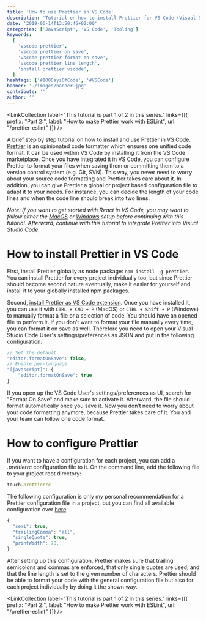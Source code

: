 ```yaml
---
title: 'How to use Prettier in VS Code'
description: 'Tutorial on how to install Prettier for VS Code (Visual Studio Code). Get to know how to configure Prettier to format on save and how to write a configuration file for line length and other formatting options ...'
date: '2019-06-14T13:50:46+02:00'
categories: ['JavaScript', 'VS Code', 'Tooling']
keywords:
  [
    'vscode prettier',
    'vscode prettier on save',
    'vscode prettier format on save',
    'vscode prettier line length',
    'install prettier vscode',
  ]
hashtags: ['#100DaysOfCode', '#VSCode']
banner: './images/banner.jpg'
contribute: ''
author: ''
---
```


<Sponsorship />

<LinkCollection label="This tutorial is part 1 of 2 in this series." links={[{ prefix: "Part 2:", label: "How to make Prettier work with ESLint", url: "/prettier-eslint" }]} />

A brief step by step tutorial on how to install and use Prettier in VS Code. [Prettier](https://prettier.io/) is an opinionated code formatter which ensures one unified code format. It can be used within VS Code by installing it from the VS Code marketplace. Once you have integrated it in VS Code, you can configure Prettier to format your files when saving them or committing them to a version control system (e.g. Git, SVN). This way, you never need to worry about your source code formatting and Prettier takes care about it. In addition, you can give Prettier a global or project based configuration file to adapt it to your needs. For instance, you can decide the length of your code lines and when the code line should break into two lines.

_Note: If you want to get started with React in VS Code, you may want to follow either the [MacOS](/react-js-macos-setup/) or [Windows](/react-js-windows-setup/) setup before continuing with this tutorial. Afterward, continue with this tutorial to integrate Prettier into Visual Studio Code._

# How to install Prettier in VS Code

First, install Prettier globally as node package: `npm install -g prettier`. You can install Prettier for every project individually too, but since Prettier should become second nature eventually, make it easier for yourself and install it to your globally installed npm packages.

Second, [install Prettier as VS Code extension](https://marketplace.visualstudio.com/items?itemName=esbenp.prettier-vscode). Once you have installed it, you can use it with `CTRL + CMD + P` (MacOS) or `CTRL + Shift + P` (Windows) to manually format a file or a selection of code. You should have an opened file to perform it. If you don’t want to format your file manually every time, you can format it on save as well. Therefore you need to open your Visual Studio Code User's settings/preferences as JSON and put in the following configuration:

```javascript
// Set the default
"editor.formatOnSave": false,
// Enable per-language
"[javascript]": {
    "editor.formatOnSave": true
}
```

If you open up the VS Code User's settings/preferences as UI, search for "Format On Save" and make sure to activate it. Afterward, the file should format automatically once you save it. Now you don’t need to worry about your code formatting anymore, because Prettier takes care of it. You and your team can follow one code format.

# How to configure Prettier

If you want to have a configuration for each project, you can add a _.prettierrc_ configuration file to it. On the command line, add the following file to your project root directory:

```javascript
touch.prettierrc
```

The following configuration is only my personal recommendation for a Prettier configuration file in a project, but you can find all available configuration over [here](https://prettier.io/docs/en/configuration.html).

```javascript
{
  "semi": true,
  "trailingComma": "all",
  "singleQuote": true,
  "printWidth": 70,
}
```

After setting up this configuration, Prettier makes sure that trailing semicolons and commas are enforced, that only single quotes are used, and that the line length is set to the given number of characters. Prettier should be able to format your code with the general configuration file but also for each project individually by doing it the shown way.

<LinkCollection label="This tutorial is part 1 of 2 in this series." links={[{ prefix: "Part 2:", label: "How to make Prettier work with ESLint", url: "/prettier-eslint" }]} />

